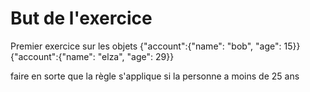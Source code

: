 # But de l'exercice

Premier exercice sur les objets
{"account":{"name": "bob", "age": 15}}
{"account":{"name": "elza", "age": 29}}

faire en sorte que la règle s'applique si la personne a moins de 25 ans
